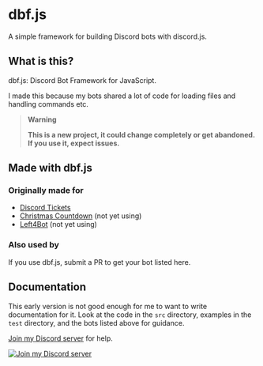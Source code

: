 # dbf.js

A simple framework for building Discord bots with discord.js.

## What is this?

dbf.js: Discord Bot Framework for JavaScript.

I made this because my bots shared a lot of code for loading files and handling commands etc.

> **Warning**
>
> **This is a new project, it could change completely or get abandoned. If you use it, expect issues.**

## Made with dbf.js

### Originally made for

- [Discord Tickets](https://github.com/discord-tickets/bot)
- [Christmas Countdown](https://github.com/christmas-countdown/bot) (not yet using)
- [Left4Bot](https://github.com/left4craft/left4bot) (not yet using)

### Also used by

If you use dbf.js, submit a PR to get your bot listed here.

## Documentation

This early version is not good enough for me to want to write documentation for it. Look at the code in the `src` directory, examples in the `test` directory, and the bots listed above for guidance.

[Join my Discord server]((https://lnk.earth/discord)) for help.

[![Join my Discord server](https://discord.com/api/guilds/451745464480432129/widget.png?style=banner4)](https://lnk.earth/discord)
